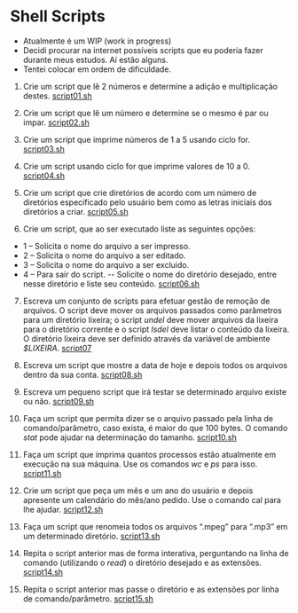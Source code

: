 # Shell Scripts

- Atualmente é um WIP (work in progress)
- Decidi procurar na internet possíveis scripts que eu poderia fazer durante meus estudos. Aí estão alguns.
- Tentei colocar em ordem de dificuldade.

1) Crie um script que lê 2 números e determine a adição e multiplicação destes.
[script01.sh](https://github.com/pauloh-alc/some-shell-scripts/blob/main/script01.sh)

2) Crie um script que lê um número e determine se o mesmo é par ou impar.
[script02.sh](https://github.com/pauloh-alc/some-shell-scripts/blob/main/script02.sh)

3) Crie um script que imprime números de 1 a 5 usando ciclo for.
[script03.sh](https://github.com/pauloh-alc/some-shell-scripts/blob/main/script03.sh)

4) Crie um script usando ciclo for que imprime valores de 10 a 0.
[script04.sh](https://github.com/pauloh-alc/some-shell-scripts/blob/main/script04.sh)

5) Crie um script que crie diretórios de acordo com um número de diretórios especificado pelo usuário bem como as letras iniciais dos diretórios a criar.
[script05.sh](https://github.com/pauloh-alc/some-shell-scripts/blob/main/script05.sh)

6) Crie um script, que ao ser executado liste as seguintes opções:

- 1 – Solicita o nome do arquivo a ser impresso.
- 2 – Solicita o nome do arquivo a ser editado.
- 3 – Solicita o nome do arquivo a ser excluido.
- 4 – Para sair do script.
-- Solicite o nome do diretório desejado, entre nesse diretório e liste seu conteúdo.
[script06.sh](https://github.com/pauloh-alc/some-shell-scripts/blob/main/script06.sh)

7) Escreva um conjunto de scripts para efetuar gestão de remoção de arquivos. O script deve mover os arquivos passados como parâmetros para um diretório lixeira; o script *undel* deve mover arquivos da lixeira para o diretório corrente e o script *lsdel* deve listar o conteúdo da lixeira. O diretório lixeira deve ser definido através da variável de ambiente *$LIXEIRA*.
[script07](https://github.com/pauloh-alc/some-shell-scripts/tree/main/script07)

8) Escreva um script que mostre a data de hoje e depois todos os arquivos dentro da sua conta.
[script08.sh](https://github.com/pauloh-alc/some-shell-scripts/blob/main/script08.sh)

9) Escreva um pequeno script que irá testar se determinado arquivo existe ou não.
[script09.sh](https://github.com/pauloh-alc/some-shell-scripts/blob/main/script09.sh)

10) Faça um script que permita dizer se o arquivo passado pela linha de comando/parâmetro, caso exista, é maior do que 100 bytes. O comando *stat* pode ajudar na determinação do tamanho.
[script10.sh](https://github.com/pauloh-alc/some-shell-scripts/blob/main/script10.sh)

11) Faça um script que imprima quantos processos estão atualmente em execução na sua máquina. Use os comandos *wc* e *ps* para isso.
[script11.sh](https://github.com/pauloh-alc/some-shell-scripts/blob/main/script11.sh)

12) Crie um script que peça um mês e um ano do usuário e depois apresente um calendário do mês/ano pedido. Use o comando cal para lhe ajudar.
[script12.sh](https://github.com/pauloh-alc/some-shell-scripts/blob/main/script12.sh)

13) Faça um script que renomeia todos os arquivos “.mpeg” para “.mp3” em um determinado diretório.
[script13.sh](https://github.com/pauloh-alc/some-shell-scripts/blob/main/script13.sh)

14) Repita o script anterior mas de forma interativa, perguntando na linha de comando (utilizando o *read*) o diretório desejado e as extensões.
[script14.sh](https://github.com/pauloh-alc/some-shell-scripts/blob/main/script14.sh)

15) Repita o script anterior mas passe o diretório e as extensões por linha de comando/parâmetro.
[script15.sh](https://github.com/pauloh-alc/some-shell-scripts/blob/main/script15.sh)

